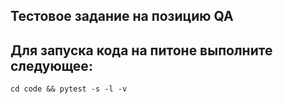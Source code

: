 ## Тестовое задание на позицию QA

## Для запуска кода на питоне выполните следующее:

`cd code && pytest -s -l -v`